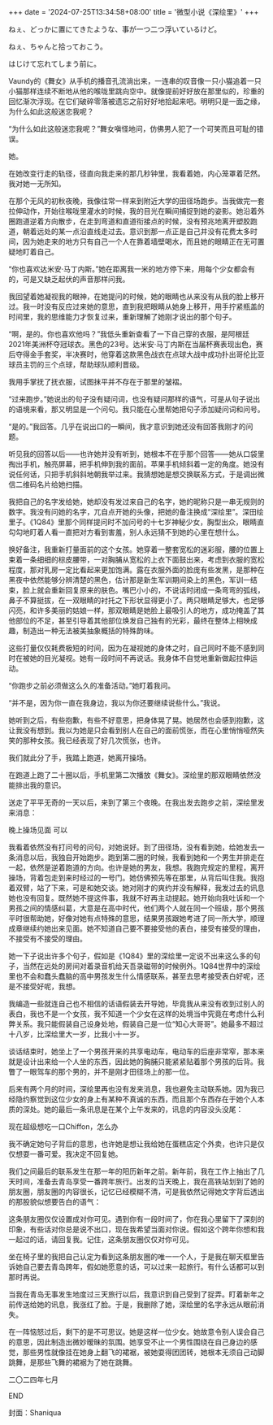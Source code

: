 +++
date = '2024-07-25T13:34:58+08:00'
title = '微型小说《深绘里》'
+++

ねぇ、どっかに置にてきたような、事が一つ二つ浮いているけど。

ねぇ、ちゃんと拾っておこう。

はじけて忘れてしまう前に。

Vaundy的《舞女》从手机的播音孔流淌出来，一连串的叹音像一只小猫追着一只小猫那样连续不断地从他的喉咙里跳向空中。就像提前好好放在那里似的，珍重的回忆渐次浮现。在它们破碎零落被遗忘之前好好地拾起来吧。明明只是一面之缘，为什么如此这般迷恋我呢？

“为什么如此这般迷恋我呢？”舞女嗔怪地问，仿佛男人犯了一个可笑而且可耻的错误。



她。

在她改变行走的轨径，径直向我走来的那几秒钟里，我看着她，内心笼罩着茫然。我对她一无所知。

在那个无风的初秋夜晚，我像往常一样来到附近大学的田径场跑步。当我做完一套拉伸动作，开始往喉咙里灌水的时候，我的目光在瞬间捕捉到她的姿影。她沿着外圈跑道逆着方向散步，在走到弯道和直道衔接点的时候，没有预兆地离开塑胶跑道，朝着远处的某一点沿直线走过去。意识到那一点正是自己并没有花费太多时间，因为她走来的地方只有自己一个人在靠着墙壁喝水，而且她的眼睛正在无可置疑地盯着自己。

“你也喜欢达米安·马丁内斯。”她在距离我一米的地方停下来，用每个少女都会有的，可是又缺乏起伏的声音那样问我。

我回望着她凝视我的眼神，在她提问的时候，她的眼睛也从来没有从我的脸上移开过。我一时没有反应过来她的意思，直到我把眼睛从她身上移开，用手拧紧瓶盖的时间里，我的思维能力才恢复过来，重新理解了她刚才说出的那个句子。

“啊，是的。你也喜欢他吗？”我低头重新查看了一下自己穿的衣服，是阿根廷2021年美洲杯夺冠球衣。黑色的23号。达米安·马丁内斯在当届杯赛表现出色，赛后夺得金手套奖，半决赛时，他穿着这款黑色战衣在点球大战中成功扑出哥伦比亚球员主罚的三个点球，帮助球队顺利晋级。

我用手掌抚了抚衣服，试图抹平并不存在于那里的皱褶。

“过来跑步。”她说出的句子没有疑问词，也没有疑问那样的语气，可是从句子说出的语境来看，那又明显是一个问句。我只能在心里帮她把句子添加疑问词和问号。

“是的。”我回答。几乎在说出口的一瞬间，我才意识到她还没有回答我刚才的问题。

听见我的回答以后——也许她并没有听到，她根本不在乎那个回答——她从口袋里掏出手机，触亮屏幕，把手机伸到我的面前。苹果手机倾斜着一定的角度。她没有说任何话，只把手机斜斜地朝我举过来。我猜想她是想交换联系方式，于是调出微信二维码名片给她扫描。

我把自己的名字发给她，她却没有发过来自己的名字，她的昵称只是一串无规则的数字。我没有问她的名字，兀自点开她的头像，把她的备注换成“深绘里”。深田绘里子。《1Q84》里那个同样提问时不加问号的十七岁神秘少女，胸型出众，眼睛直勾勾地盯着人看一直把对方看到害羞，别人永远猜不到她的心里在想什么。

换好备注，我重新打量面前的这个女孩。她穿着一整套宽松的迷彩服，腰的位置上束着一条细细的棕皮腰带，一对胸脯从宽松的上衣下面鼓出来，考虑到衣服的宽松程度，那对乳房一定比看起来更加饱满。露在衣服外面的脸庞有些发黑，是那种在黑夜中依然能够分辨清楚的黑色，估计那是新生军训期间染上的黑色，军训一结束，脸上就会重新回复原来的肤色。嘴巴小小的，不说话时闭成一条弯弯的弧线，鼻子不算挺拔，在一双眼睛的衬托之下形状显得更小了。两只眼睛足够大，也足够闪亮，和许多美丽的姑娘一样，那双眼睛是她脸上最吸引人的地方，成功掩盖了其他部位的不足，甚至引导着其他部位焕发自己独有的光彩，最终在整体上相映成趣，制造出一种无法被美抽象概括的特殊韵味。

这些打量仅仅耗费极短的时间，因为在凝视她的身体之时，自己同时不能不感到同时在被她的目光凝视。她有一段时间不再说话。我身体不自觉地重新做起拉伸运动。

“你跑步之前必须做这么久的准备活动。”她盯着我问。

“并不是，因为你一直在我身边，我以为你还要继续说些什么。”我说。

她听到之后，有些抱歉，有些不好意思，把身体晃了晃。她居然也会感到抱歉，这让我没有想到。我以为她是只会看到别人在自己的面前慌张，而在心里悄悄哑然失笑的那种女孩。我已经表现了好几次慌张，也许。

我们就此分了手，我踏上跑道，她离开操场。

在跑道上跑了二十圈以后，手机里第二次播放《舞女》。深绘里的那双眼睛依然没能排出我的意识。



送走了平平无奇的一天以后，来到了第三个夜晚。在我出发去跑步之前，深绘里发来消息：

晚上操场见面 可以

我看着依然没有打问号的问句，对她说好。到了田径场，没有看到她，给她发去一条消息以后，我独自开始跑步。跑到第二圈的时候，我看到她和一个男生并排走在一起，依然是逆着跑道的方向。也许是她的男友，我想。我跑完规定的里程，离开操场，背着包走到来时经过的一号门。她仿佛预先等在那里，从背后叫住我。我抱着双臂，站了下来，可是和她交谈。她对刚才的爽约并没有解释，我发过去的讯息她也没有回复。既然她不提这件事，我就不好再主动提起。她开始向我吐诉和一个男孩之间的情感纠葛，大意是在高中时代，他们两个人就在同一个班级，那个男孩平时很帮助她，好像对她有点特殊的意思，结果男孩跟她考进了同一所大学，顺理成章继续约她出来见面。她不知道自己要不要接受他的表白，接受有接受的理由，不接受有不接受的理由。

她一下子说出许多个句子，假如是《1Q84》里的深绘里一定说不出来这么多的句子，当然在远处的房间对着录音机给天吾录磁带的时候例外。1Q84世界中的深绘里也不会和蠢头蠢脑的高中男孩发生什么情感联系，甚至去思考接受表白好呢，还是不接受好呢，我想。

我编造一些就连自己也不相信的话语假装去开导她，毕竟我从来没有收到过别人的表白，我也不是一个女孩，我不知道一个少女在这样的处境当中究竟在考虑什么利弊关系。我只能假装自己设身处地，假装自己是一位“知心大哥哥”。她最多不超过十八岁，比深绘里大一岁，比我小十一岁。

谈话结束时，她坐上了一个男孩开来的共享电动车，电动车的后座非常窄，那本来就是设计出来给一个人坐的东西，因此她的胸脯只能紧紧贴着那个男孩的后背。我瞥了一眼驾车的那个男的，并不是刚才田径场上的那一位。



后来有两个月的时间，深绘里再也没有发来消息，我也避免主动联系她。因为我已经隐约察觉到这位少女的身上有某种不真诚的东西，而且那个东西存在于她个人本质的深处。她的最后一条讯息是在某个上午发来的，讯息的内容没头没尾：

现在超级想吃一口Chiffon，怎么办

我不确定她句子背后的意思，也许她是想让我给她在蛋糕店定个外卖，也许只是仅仅想耍一番可爱。我决定不回复她。

我们之间最后的联系发生在那一年的阳历新年之前。新年前，我在工作上抽出了几天时间，准备去青岛享受一番跨年旅行。出发的当天晚上，我在高铁站划到了她的朋友圈，朋友圈的内容很长，记忆已经模糊不清，可是我依然记得她文字背后透出的那股貌似想要告白的语气：

这条朋友圈仅仅设置成对你可见。遇到你有一段时间了，你在我心里留下了深刻的印象，有些话对你总是说不出口，现在我希望当面对你说。假如这个跨年你想和我一起过的话，请回复我。记住，这条朋友圈仅仅对你可见。

坐在椅子里的我把自己认定为看到这条朋友圈的唯一一个人，于是我在聊天框里告诉她自己要去青岛跨年，假如她愿意的话，可以过来一起旅行。有什么话都可以到那时再说。

当我在青岛无事发生地度过三天旅行以后，我意识到自己受到了捉弄。盯着新年之前传送给她的讯息，我涨红了脸。于是，我删除了她，深绘里的名字永远从眼前消失。

在一阵恼怒过后，剩下的是不可思议。她是这样一位少女。她故意令别人误会自己的意思，因此制造出微妙暧昧的氛围。她享受不止一个男性围绕在自己身边的感觉，那些男性就像挂在她身上翻飞的裙裾，被她耍得团团转，她根本无须自己动脚跳舞，是那些飞舞的裙裾为了她在跳舞。

二〇二四年七月

END

封面：Shaniqua



